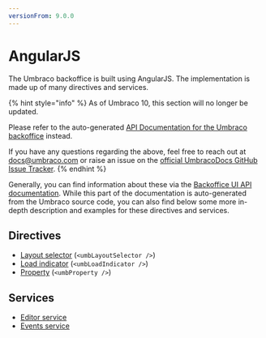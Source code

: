 ```yaml
---
versionFrom: 9.0.0
---
```


# AngularJS

The Umbraco backoffice is built using AngularJS. The implementation is made up of many directives and services.

{% hint style="info" %}
As of Umbraco 10, this section will no longer be updated.

Please refer to the auto-generated [API Documentation for the Umbraco backoffice](https://apidocs.umbraco.com/v9/ui) instead.

If you have any questions regarding the above, feel free to reach out at docs@umbraco.com or raise an issue on the [official UmbracoDocs GitHub Issue Tracker](https://github.com/umbraco/UmbracoDocs/issues).
{% endhint %}

Generally, you can find information about these via the [Backoffice UI API documentation](https://apidocs.umbraco.com/v9/ui). While this part of the documentation is auto-generated from the Umbraco source code, you can also find below some more in-depth description and examples for these directives and services.

## Directives

- [Layout selector](directives/umblayoutselector.md) (`<umbLayoutSelector />`)
- [Load indicator](directives/umbloadindicator.md) (`<umbLoadIndicator />`)
- [Property](directives/umbproperty.md) (`<umbProperty />`)

## Services

- [Editor service](services/editorservice.md)
- [Events service](services/eventsservice/)
